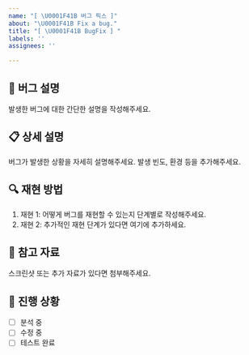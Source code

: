 ```yaml
---
name: "[ \U0001F41B 버그 픽스 ]"
about: "\U0001F41B Fix a bug."
title: "[ \U0001F41B BugFix ] "
labels: ''
assignees: ''

---
```


## 🐞 버그 설명

발생한 버그에 대한 간단한 설명을 작성해주세요.

## 📋 상세 설명

버그가 발생한 상황을 자세히 설명해주세요. 발생 빈도, 환경 등을 추가해주세요.

## 🔍 재현 방법

1. 재현 1: 어떻게 버그를 재현할 수 있는지 단계별로 작성해주세요.
2. 재현 2: 추가적인 재현 단계가 있다면 여기에 추가하세요.

## 📸 참고 자료

스크린샷 또는 추가 자료가 있다면 첨부해주세요.

## 🚀 진행 상황

- [ ] 분석 중
- [ ] 수정 중
- [ ] 테스트 완료
